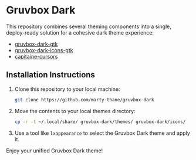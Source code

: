 # Gruvbox Dark

This repository combines several theming components into a single, deploy-ready
solution for a cohesive dark theme experience:

- [gruvbox-dark-gtk](https://github.com/jmattheis/gruvbox-dark-gtk)
- [gruvbox-dark-icons-gtk](https://github.com/jmattheis/gruvbox-dark-icons-gtk)
- [capitaine-cursors](https://github.com/sainnhe/capitaine-cursors)

## Installation Instructions

1. Clone this repository to your local machine:

   ```bash
   git clone https://github.com/marty-thane/gruvbox-dark
   ```

2. Move the contents to your local themes directory:

   ```bash
   cp -r -t ~/.local/share/ gruvbox-dark/themes/ gruvbox-dark/icons/
   ```

3. Use a tool like `lxappearance` to select the Gruvbox Dark theme and apply it.

Enjoy your unified Gruvbox Dark theme!
